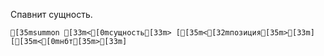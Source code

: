 Спавнит сущность.
```ansi
[35msummon [33m<[0mсущность[33m> [[35m<[32mпозиция[35m>[33m] [[35m<[0mнбт[35m>[33m]
```